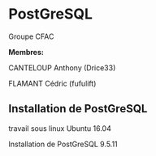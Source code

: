 # PostGreSQL
Groupe CFAC 

<b> Membres: </b>
 
CANTELOUP Anthony (Drice33) 
 
FLAMANT Cédric (fufulift)
 
## Installation de PostGreSQL
travail sous linux Ubuntu 16.04

Installation de PostGreSQL 9.5.11
